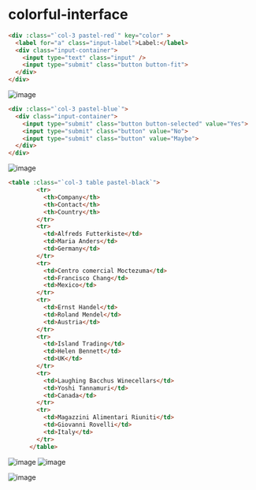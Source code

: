 # colorful-interface


```html
<div :class="`col-3 pastel-red`" key="color" >
  <label for="a" class="input-label">Label:</label>
  <div class="input-container">
    <input type="text" class="input" />
    <input type="submit" class="button button-fit">
  </div>
</div>
```
![image](https://user-images.githubusercontent.com/66787043/171952151-c6aed7e4-3b83-4c28-a66e-3af0b25c8fd4.png)

```html
<div :class="`col-3 pastel-blue`">
  <div class="input-container">
    <input type="submit" class="button button-selected" value="Yes">
    <input type="submit" class="button" value="No">
    <input type="submit" class="button" value="Maybe">
  </div>
</div>
```
![image](https://user-images.githubusercontent.com/66787043/171952428-0f8013fb-8217-4b6d-bb40-c27b9d4d0282.png)
```html
<table :class="`col-3 table pastel-black`">
        <tr>
          <th>Company</th>
          <th>Contact</th>
          <th>Country</th>
        </tr>
        <tr>
          <td>Alfreds Futterkiste</td>
          <td>Maria Anders</td>
          <td>Germany</td>
        </tr>
        <tr>
          <td>Centro comercial Moctezuma</td>
          <td>Francisco Chang</td>
          <td>Mexico</td>
        </tr>
        <tr>
          <td>Ernst Handel</td>
          <td>Roland Mendel</td>
          <td>Austria</td>
        </tr>
        <tr>
          <td>Island Trading</td>
          <td>Helen Bennett</td>
          <td>UK</td>
        </tr>
        <tr>
          <td>Laughing Bacchus Winecellars</td>
          <td>Yoshi Tannamuri</td>
          <td>Canada</td>
        </tr>
        <tr>
          <td>Magazzini Alimentari Riuniti</td>
          <td>Giovanni Rovelli</td>
          <td>Italy</td>
        </tr>
      </table>
```
![image](https://user-images.githubusercontent.com/66787043/171952521-6ae97088-d003-40d2-a115-257d1995cc54.png)
![image](https://user-images.githubusercontent.com/66787043/171952722-040eaa48-b4d3-4028-8220-4e3a751a3f3b.png)


![image](https://user-images.githubusercontent.com/66787043/171952179-a3e878d0-223e-4398-85f1-3ac10b27e61a.png)
